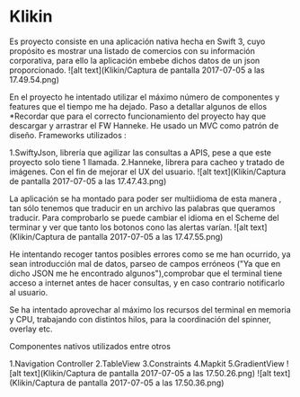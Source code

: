 # Klikin

Es proyecto consiste en una aplicación nativa hecha en Swift 3, cuyo propósito es mostrar una listado de comercios con su
información corporativa, para ello la aplicación embebe dichos datos de un json proporcionado.
![alt text](Klikin/Captura de pantalla 2017-07-05 a las 17.49.54.png)

En el proyecto he intentado utilizar el máximo número de componentes y features que el tiempo me ha dejado. 
Paso a detallar algunos de ellos
*Recordar que para el correcto funcionamiento del proyecto hay que descargar y arrastrar el FW Hanneke.
He usado un MVC como patrón de diseño.
Frameworks utilizados :

1.SwiftyJson, librería que agilizar las consultas a APIS, pese a que este proyecto solo tiene 1 llamada.
2.Hanneke, librera para cacheo y tratado de imágenes. Con el fin de mejorar el UX del usuario.
![alt text](Klikin/Captura de pantalla 2017-07-05 a las 17.47.43.png)

La aplicación se ha montado para poder ser multiidioma de esta manera , tan sólo tenemos que traducir en un archivo las
palabras que queramos traducir. Para comprobarlo se puede cambiar el idioma en el Scheme del terminar y ver que tanto los 
botonos cono las alertas varían.
![alt text](Klikin/Captura de pantalla 2017-07-05 a las 17.47.55.png)


He intentando recoger tantos posibles errores como se me han ocurrido, ya sean introducción mal de datos, parseo de 
campos erróneos ("Ya que en dicho JSON me he encontrado algunos"),comprobar que el terminal tiene acceso a internet 
antes de hacer consultas, y en caso contrario notificarlo al usuario.

Se ha intentado aprovechar al máximo los recursos del terminal en memoria y CPU, trabajando con distintos hilos, para la 
coordinación del spinner, overlay etc.

Componentes nativos utilizados entre otros

1.Navigation Controller
2.TableView
3.Constraints
4.Mapkit
5.GradientView
![alt text](Klikin/Captura de pantalla 2017-07-05 a las 17.50.26.png)
![alt text](Klikin/Captura de pantalla 2017-07-05 a las 17.50.36.png)

